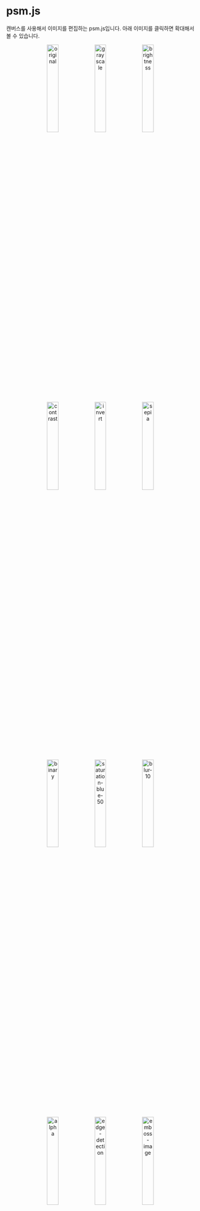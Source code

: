 # psm.js

캔버스를 사용해서 이미지를 편집하는 psm.js입니다. 아래 이미지를 클릭하면 확대해서 볼 수 있습니다.

<div align="center">
  <img src="https://user-images.githubusercontent.com/78482307/156517786-2a2f0174-2b1c-47df-a8d6-9d3c51330c49.jpg" alt="original" title="original" width="24.5%"/>
  <img src="https://user-images.githubusercontent.com/78482307/156517984-82318953-722b-4118-b1c3-4c513481fda8.jpg" alt="grayscale" title="grayscale" width="24.5%"/>
  <img src="https://user-images.githubusercontent.com/78482307/156517999-e0417bb8-46dd-4105-92b7-892465bde7d1.jpg" alt="brightness" title="brightness" width="24.5%"/>
  <img src="https://user-images.githubusercontent.com/78482307/156518013-4d1a87ec-f12c-4b0b-8414-36eeff34c1cb.jpg" alt="contrast" title="contrast" width="24.5%"/>
  <img src="https://user-images.githubusercontent.com/78482307/156518025-3c5743c4-e2ce-4fd1-a8eb-d1667d933f22.jpg" alt="invert" title="invert" width="24.5%"/>
  <img src="https://user-images.githubusercontent.com/78482307/156518045-4f04086a-1c40-4c12-9532-1a9a2e0dc804.jpg" alt="sepia" title="sepia" width="24.5%"/>
  <img src="https://user-images.githubusercontent.com/78482307/156518076-c71cb63c-7002-4c26-91e7-6022017779f2.jpg" alt="binary" title="binary" width="24.5%"/>
  <img src="https://user-images.githubusercontent.com/78482307/156518131-4aa91f3f-51d6-4927-b5df-8645c8d99ec0.jpg" alt="saturation-blue-50" title="saturation" width="24.5%"/>
  <img src="https://user-images.githubusercontent.com/78482307/156518170-0434c1c9-4be0-4506-b91a-5dade56d41ed.jpg" alt="blur-10" title="blur" width="24.5%"/>
  <img src="https://user-images.githubusercontent.com/78482307/156518177-f47a95bc-9dbb-41ee-b659-8d8109d9c6e2.jpg" alt="alpha" title="alpha" width="24.5%"/>
  <img src="https://user-images.githubusercontent.com/78482307/156518191-4f730264-225f-462a-aa29-79be34e97137.jpg" alt="edge-detection" title="edge-detection" width="24.5%"/>
  <img src="https://user-images.githubusercontent.com/78482307/156518200-ac886cf6-e3d7-4ccb-8d2f-1d159face409.jpg" alt="emboss-image" title="emboss-image" width="24.5%"/>
  <img src="https://user-images.githubusercontent.com/78482307/156518210-7dc160bc-eaf3-4c5d-99dc-dda92488b3bc.jpg" alt="gaussian-blur" title="gaussian-blur" width="24.5%"/>
  <img src="https://user-images.githubusercontent.com/78482307/156518222-32089ff5-6853-4218-8154-33938defe5f5.jpg" alt="sharpen" title="sharpen" width="24.5%"/>
  <img src="https://user-images.githubusercontent.com/78482307/156518227-4ee9f4d0-6d0f-4b33-aa43-b0697d60e2e5.jpg" alt="sobel" title="sobel" width="24.5%"/>
</div>



## 사용방법

```javascript
  var filter = new psm.Filter()

  filter.env({
      link: document.querySelector('img')
  })

  filter.set('grayscale')
  filter.apply().then(function(url){
      filter.link.src = url
  })
```



## 예제 파일

파일을 다운로드하고 example 폴더에 가면 아래 예제가 들어 있습니다. 

![000](https://user-images.githubusercontent.com/78482307/156521843-f704ee86-f0b6-475b-a7b8-9b1bde5db983.png)

